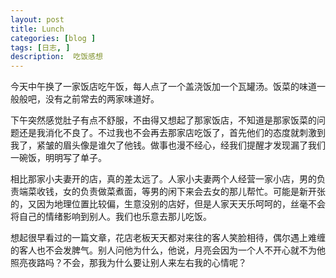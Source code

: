 ```yaml
---
layout: post
title: Lunch
categories: [blog ]
tags: [日志, ]
description:  吃饭感想
---
```



今天中午换了一家饭店吃午饭，每人点了一个盖浇饭加一个瓦罐汤。饭菜的味道一般般吧，没有之前常去的两家味道好。

下午突然感觉肚子有点不舒服，不由得又想起了那家饭店，不知道是那家饭菜的问题还是我消化不良了。不过我也不会再去那家店吃饭了，首先他们的态度就刺激到我了，紧皱的眉头像是谁欠了他钱。做事也漫不经心，经我们提醒才发现漏了我们一碗饭，明明写了单子。

相比那家小夫妻开的店，真的差太远了。人家小夫妻两个人经营一家小店，男的负责端菜收钱，女的负责做菜煮面，等男的闲下来会去女的那儿帮忙。可能是新开张的，又因为地理位置比较偏，生意没别的店好，但是人家天天乐呵呵的，丝毫不会将自己的情绪影响到别人。我们也乐意去那儿吃饭。

想起很早看过的一篇文章，花店老板天天都对来往的客人笑脸相待，偶尔遇上难缠的客人也不会发脾气。别人问他为什么，他说，月亮会因为一个人不开心就不为他照亮夜路吗？不会，那我为什么要让别人来左右我的心情呢？
